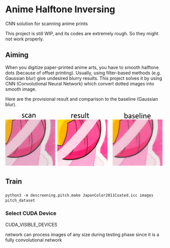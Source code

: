 # Anime Halftone Inversing

CNN solution for scanning anime prints

This project is still WIP, and its codes are extremely rough.
So they might not work properly.

## Aiming

When you digitize paper-printed anime arts, you have to smooth halftone dots (because of offset printing).
Usually, using filter-based methods (e.g. Gaussian blur) give undesired blurry results.
This project solves it by using CNN (Convolutional Neural Network) which convert dotted images into smooth image.

Here are the provisional result and comparison to the baseline (Gaussian blur).

![comparison](comparison.png)


## Train

###

```
python3 -m descreening.pitch.make JapanColor2011Coated.icc images pitch_dataset
```

### Select CUDA Device

CUDA_VISIBLE_DEVICES



network can process images of any size during testing phase since it is a fully
convolutional network
